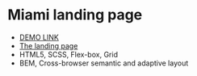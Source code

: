 # Miami landing page
- [DEMO LINK](https://YulyaVaV.github.io/layout_miami/)
- [The landing page](https://www.figma.com/file/nHz8bflIwJaWP3P99vKTH5/miami_home_new)
- HTML5, SCSS, Flex-box, Grid
- BEM, Cross-browser semantic and adaptive layout 
